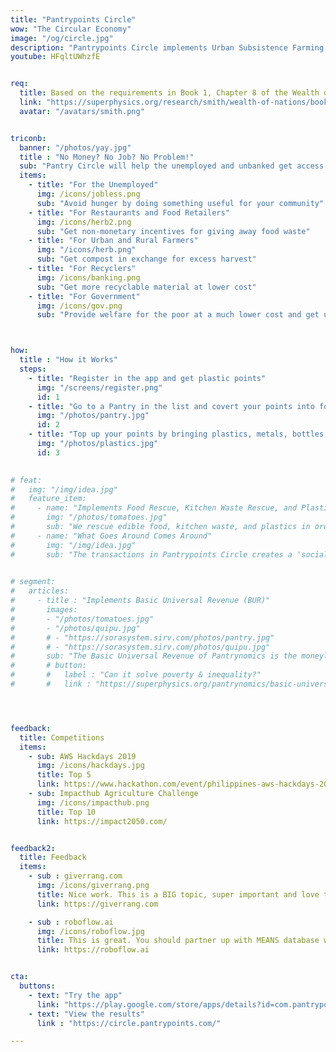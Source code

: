 ```yaml
---
title: "Pantrypoints Circle"
wow: "The Circular Economy"
image: "/og/circle.jpg"
description: "Pantrypoints Circle implements Urban Subsistence Farming and Food Rescue in order to realize the circular economy"
youtube: HFqltUWhzfE


req:
  title: Based on the requirements in Book 1, Chapter 8 of the Wealth of Nations
  link: "https://superphysics.org/research/smith/wealth-of-nations/book-1/chapter-8d"
  avatar: "/avatars/smith.png"


triconb:
  banner: "/photos/yay.jpg"
  title : "No Money? No Job? No Problem!"
  sub: "Pantry Circle will help the unemployed and unbanked get access to food through their local community"
  items:
    - title: "For the Unemployed"
      img: /icons/jobless.png
      sub: "Avoid hunger by doing something useful for your community"      
    - title: "For Restaurants and Food Retailers"
      img: /icons/herb2.png
      sub: "Get non-monetary incentives for giving away food waste"
    - title: "For Urban and Rural Farmers"
      img: "/icons/herb.png"
      sub: "Get compost in exchange for excess harvest"
    - title: "For Recyclers"
      img: /icons/banking.png
      sub: "Get more recyclable material at lower cost"
    - title: "For Government"
      img: /icons/gov.png
      sub: "Provide welfare for the poor at a much lower cost and get updated data quickly"



how:
  title : "How it Works"  
  steps:
    - title: "Register in the app and get plastic points"
      img: "/screens/register.png"
      id: 1
    - title: "Go to a Pantry in the list and covert your points into food"
      img: "/photos/pantry.jpg"
      id: 2
    - title: "Top up your points by bringing plastics, metals, bottles, or compost"
      img: "/photos/plastics.jpg"
      id: 3

      
# feat:
#   img: "/img/idea.jpg"
#   feature_item:
#     - name: "Implements Food Rescue, Kitchen Waste Rescue, and Plastic Waste Rescue"
#       img: "/photos/tomatoes.jpg"
#       sub: "We rescue edible food, kitchen waste, and plastics in order to put them where they produce value to society instead of producing waste and pollution"
#     - name: "What Goes Around Comes Around"
#       img: "/img/idea.jpg"
#       sub: "The transactions in Pantrypoints Circle creates a 'social memory' where the system points out the help done by users in the past"

      
# segment:
#   articles:
#     - title : "Implements Basic Universal Revenue (BUR)"
#       images:
#       - "/photos/tomatoes.jpg"
#       - "/photos/quipu.jpg"
#       # - "https://sorasystem.sirv.com/photos/pantry.jpg"
#       # - "https://sorasystem.sirv.com/photos/quipu.jpg"
#       sub: "The Basic Universal Revenue of Pantrynomics is the moneyless version of Universal Basic Income of Economics. Its ancient version is the quipu string used by the Inca"
#       # button:
#       #   label : "Can it solve poverty & inequality?"
#       #   link : "https://superphysics.org/pantrynomics/basic-universal-revenue"




feedback:
  title: Competitions
  items:
    - sub: AWS Hackdays 2019
      img: /icons/hackdays.jpg
      title: Top 5
      link: https://www.hackathon.com/event/philippines-aws-hackdays-2019--lets-hack-for-good-5c4a9262187a8c0004fa3d05
    - sub: Impacthub Agriculture Challenge
      img: /icons/impacthub.png
      title: Top 10
      link: https://impact2050.com/


feedback2:
  title: Feedback
  items:
    - sub : giverrang.com
      img: /icons/giverrang.png
      title: Nice work. This is a BIG topic, super important and love that you're tackling it. I'm on the same wavelength.
      link: https://giverrang.com

    - sub : roboflow.ai
      img: /icons/roboflow.jpg
      title: This is great. You should partner up with MEANS database which does something similar with food pantries.
      link: https://roboflow.ai 


cta:
  buttons:
    - text: "Try the app"
      link: "https://play.google.com/store/apps/details?id=com.pantrypoints.circle&pli=1"
    - text: "View the results"
      link : "https://circle.pantrypoints.com/"

---
```

